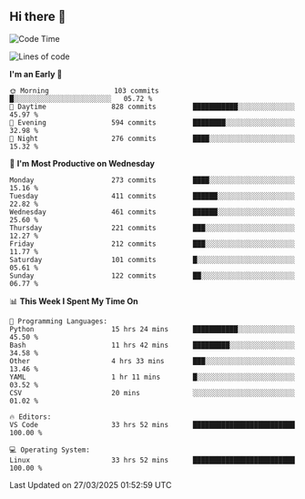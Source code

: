 ## Hi there 👋

<!--
**Wangmerlyn/Wangmerlyn** is a ✨ _special_ ✨ repository because its `README.md` (this file) appears on your GitHub profile.

Here are some ideas to get you started:

- 🔭 I’m currently working on ...
- 🌱 I’m currently learning ...
- 👯 I’m looking to collaborate on ...
- 🤔 I’m looking for help with ...
- 💬 Ask me about ...
- 📫 How to reach me: ...
- 😄 Pronouns: ...
- ⚡ Fun fact: ...
-->
<!--START_SECTION:waka-->
![Code Time](http://img.shields.io/badge/Code%20Time-128%20hrs%205%20mins-blue)

![Lines of code](https://img.shields.io/badge/From%20Hello%20World%20I%27ve%20Written-8.9%20million%20lines%20of%20code-blue)

**I'm an Early 🐤** 

```text
🌞 Morning                103 commits         █░░░░░░░░░░░░░░░░░░░░░░░░   05.72 % 
🌆 Daytime                828 commits         ███████████░░░░░░░░░░░░░░   45.97 % 
🌃 Evening                594 commits         ████████░░░░░░░░░░░░░░░░░   32.98 % 
🌙 Night                  276 commits         ████░░░░░░░░░░░░░░░░░░░░░   15.32 % 
```
📅 **I'm Most Productive on Wednesday** 

```text
Monday                   273 commits         ████░░░░░░░░░░░░░░░░░░░░░   15.16 % 
Tuesday                  411 commits         ██████░░░░░░░░░░░░░░░░░░░   22.82 % 
Wednesday                461 commits         ██████░░░░░░░░░░░░░░░░░░░   25.60 % 
Thursday                 221 commits         ███░░░░░░░░░░░░░░░░░░░░░░   12.27 % 
Friday                   212 commits         ███░░░░░░░░░░░░░░░░░░░░░░   11.77 % 
Saturday                 101 commits         █░░░░░░░░░░░░░░░░░░░░░░░░   05.61 % 
Sunday                   122 commits         ██░░░░░░░░░░░░░░░░░░░░░░░   06.77 % 
```


📊 **This Week I Spent My Time On** 

```text
💬 Programming Languages: 
Python                   15 hrs 24 mins      ███████████░░░░░░░░░░░░░░   45.50 % 
Bash                     11 hrs 42 mins      █████████░░░░░░░░░░░░░░░░   34.58 % 
Other                    4 hrs 33 mins       ███░░░░░░░░░░░░░░░░░░░░░░   13.46 % 
YAML                     1 hr 11 mins        █░░░░░░░░░░░░░░░░░░░░░░░░   03.52 % 
CSV                      20 mins             ░░░░░░░░░░░░░░░░░░░░░░░░░   01.02 % 

🔥 Editors: 
VS Code                  33 hrs 52 mins      █████████████████████████   100.00 % 

💻 Operating System: 
Linux                    33 hrs 52 mins      █████████████████████████   100.00 % 
```


 Last Updated on 27/03/2025 01:52:59 UTC
<!--END_SECTION:waka-->
